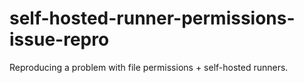 # self-hosted-runner-permissions-issue-repro

Reproducing a problem with file permissions + self-hosted runners.
 
